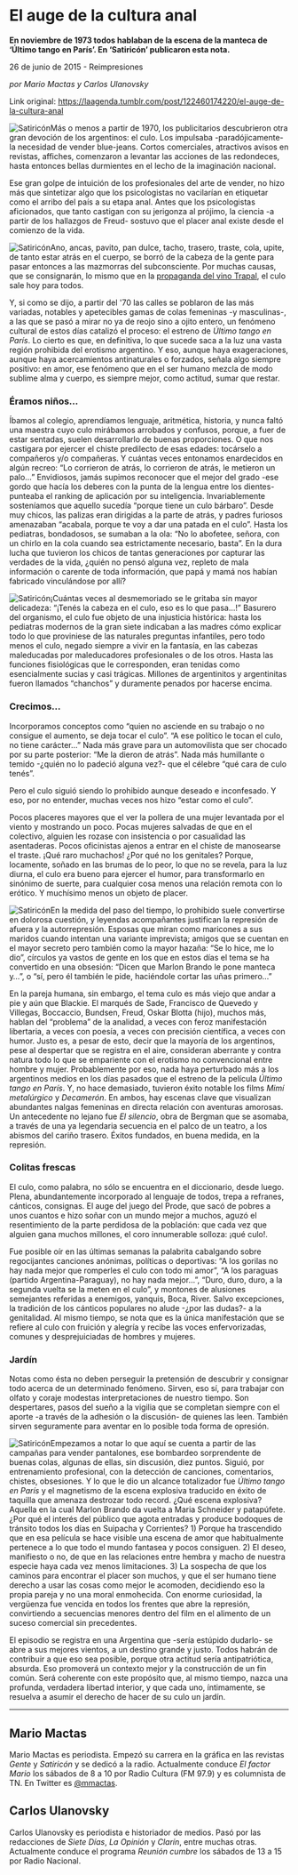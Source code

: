 # El auge de la cultura anal

**En noviembre de 1973 todos hablaban de la escena de la manteca de ‘Último tango en París’. En ‘Satiricón’ publicaron esta nota.**

26 de junio de 2015 - Reimpresiones

_por Mario Mactas y Carlos Ulanovsky_

Link original: https://laagenda.tumblr.com/post/122460174220/el-auge-de-la-cultura-anal

![Satiricón](https://64.media.tumblr.com/ac39142fac8fbb9e605c9a0012ef9c67/tumblr_inline_pjzyzh6TQU1t6q87u_500.jpg)Más o menos a partir de 1970, los publicitarios descubrieron otra gran devoción de los argentinos: el culo. Los impulsaba -paradójicamente- la necesidad de vender blue-jeans. Cortos comerciales, atractivos avisos en revistas, affiches, comenzaron a levantar las acciones de las redondeces, hasta entonces bellas durmientes en el lecho de la imaginación nacional.

Ese gran golpe de intuición de los profesionales del arte de vender, no hizo más que sintetizar algo que los psicologistas no vacilarían en etiquetar como el arribo del país a su etapa anal. Antes que los psicologistas aficionados, que tanto castigan con su jerigonza al prójimo, la ciencia -a partir de los hallazgos de Freud- sostuvo que el placer anal existe desde el comienzo de la vida.


![Satiricón](https://64.media.tumblr.com/dc68b6c868a5d62bcde16df2c5246686/tumblr_inline_pjzyzijnwh1t6q87u_400.jpg)Ano, ancas, pavito, pan dulce, tacho, trasero, traste, cola, upite, de tanto estar atrás en el cuerpo, se borró de la cabeza de la gente para pasar entonces a las mazmorras del subconsciente. Por muchas causas, que se consignarán, lo mismo que en la [propaganda del vino Trapal](https://youtu.be/HsRzNLKpjxg), el culo sale hoy para todos.

Y, si como se dijo, a partir del '70 las calles se poblaron de las más variadas, notables y apetecibles gamas de colas femeninas -y masculinas-, a las que se pasó a mirar no ya de reojo sino a ojito entero, un fenómeno cultural de estos días catalizó el proceso: el estreno de *Último tango en París*. Lo cierto es que, en definitiva, lo que sucede saca a la luz una vasta región prohibida del erotismo argentino. Y eso, aunque haya exageraciones, aunque haya acercamientos antinaturales o forzados, señala algo siempre positivo: en amor, ese fenómeno que en el ser humano mezcla de modo sublime alma y cuerpo, es siempre mejor, como actitud, sumar que restar.

### Éramos niños…

Íbamos al colegio, aprendíamos lenguaje, aritmética, historia, y nunca faltó una maestra cuyo culo mirábamos arrobados y confusos, porque, a fuer de estar sentadas, suelen desarrollarlo de buenas proporciones. O que nos castigara por ejercer el chiste predilecto de esas edades: tocárselo a compañeros y/o compañeras. Y cuántas veces entonamos enardecidos en algún recreo: “Lo corrieron de atrás, lo corrieron de atrás, le metieron un palo…” Envidiosos, jamás supimos reconocer que el mejor del grado -ese gordo que hacía los deberes con la punta de la lengua entre los dientes- punteaba el ranking de aplicación por su inteligencia. Invariablemente sosteníamos que aquello sucedía “porque tiene un culo bárbaro”. Desde muy chicos, las palizas eran dirigidas a la parte de atrás, y padres furiosos amenazaban “acabala, porque te voy a dar una patada en el culo”. Hasta los pediatras, bondadosos, se sumaban a la ola: “No lo abofetee, señora, con un chirlo en la cola cuando sea estrictamente necesario, basta”. En la dura lucha que tuvieron los chicos de tantas generaciones por capturar las verdades de la vida, ¿quién no pensó alguna vez, repleto de mala información o carente de toda información, que papá y mamá nos habían fabricado vinculándose por allí?

![Satiricón](https://64.media.tumblr.com/5e94b14c211ea1318668f3cc9519bf1f/tumblr_inline_pjzyzi7iwl1t6q87u_400.jpg)¡Cuántas veces al desmemoriado se le gritaba sin mayor delicadeza: “¡Tenés la cabeza en el culo, eso es lo que pasa…!” Basurero del organismo, el culo fue objeto de una injusticia histórica: hasta los pediatras modernos de la gran siete indicaban a las madres cómo explicar todo lo que proviniese de las naturales preguntas infantiles, pero todo menos el culo, negado siempre a vivir en la fantasía, en las cabezas maleducadas por maleducadores profesionales o de los otros. Hasta las funciones fisiológicas que le corresponden, eran tenidas como esencialmente sucias y casi trágicas. Millones de argentinitos y argentinitas fueron llamados “chanchos” y duramente penados por hacerse encima.

### Crecimos…

Incorporamos conceptos como “quien no asciende en su trabajo o no consigue el aumento, se deja tocar el culo”. “A ese político le tocan el culo, no tiene carácter…” Nada más grave para un automovilista que ser chocado por su parte posterior: “Me la dieron de atrás”. Nada más humillante o temido -¿quién no lo padeció alguna vez?- que el célebre “qué cara de culo tenés”.

Pero el culo siguió siendo lo prohibido aunque deseado e inconfesado. Y eso, por no entender, muchas veces nos hizo “estar como el culo”.

Pocos placeres mayores que el ver la pollera de una mujer levantada por el viento y mostrando un poco. Pocas mujeres salvadas de que en el colectivo, alguien les rozase con insistencia o por casualidad las asentaderas. Pocos oficinistas ajenos a entrar en el chiste de manosearse el traste. ¡Qué raro muchachos! ¿Por qué no los genitales? Porque, locamente, soñado en las brumas de lo peor, lo que no se revela, para la luz diurna, el culo era bueno para ejercer el humor, para transformarlo en sinónimo de suerte, para cualquier cosa menos una relación remota con lo erótico. Y muchísimo menos un objeto de placer.

![Satiricón](https://64.media.tumblr.com/16cb479bf73bc47e4786f89003fa5371/tumblr_inline_pjzyzjIjPC1t6q87u_400.jpg)En la medida del paso del tiempo, lo prohibido suele convertirse en dolorosa cuestión, y leyendas acompañantes justifican la represión de afuera y la autorrepresión. Esposas que miran como maricones a sus maridos cuando intentan una variante imprevista; amigos que se cuentan en el mayor secreto pero también como la mayor hazaña: “Se lo hice, me lo dio”, círculos ya vastos de gente en los que en estos días el tema se ha convertido en una obsesión: “Dicen que Marlon Brando le pone manteca y…”, o “sí, pero él también le pide, haciéndole cortar las uñas primero…”

En la pareja humana, sin embargo, el tema culo es más viejo que andar a pie y aún que Blackie. El marqués de Sade, Francisco de Quevedo y Villegas, Boccaccio, Bundsen, Freud, Oskar Blotta (hijo), muchos más, hablan del “problema” de la analidad, a veces con feroz manifestación libertaria, a veces con poesía, a veces con precisión científica, a veces con humor. Justo es, a pesar de esto, decir que la mayoría de los argentinos, pese al despertar que se registra en el aire, consideran aberrante y contra natura todo lo que se empariente con el erotismo no convencional entre hombre y mujer. Probablemente por eso, nada haya perturbado más a los argentinos medios en los días pasados que el estreno de la película *Último tango en París*. Y, no hace demasiado, tuvieron éxito notable los films *Mimí metalúrgico* y *Decamerón*. En ambos, hay escenas clave que visualizan abundantes nalgas femeninas en directa relación con aventuras amorosas. Un antecedente no lejano fue *El silencio*, obra de Bergman que se asomaba, a través de una ya legendaria secuencia en el palco de un teatro, a los abismos del cariño trasero. Éxitos fundados, en buena medida, en la represión.

### Colitas frescas

El culo, como palabra, no sólo se encuentra en el diccionario, desde luego. Plena, abundantemente incorporado al lenguaje de todos, trepa a refranes, cánticos, consignas. El auge del juego del Prode, que sacó de pobres a unos cuantos e hizo soñar con un mundo mejor a muchos, aguzó el resentimiento de la parte perdidosa de la población: que cada vez que alguien gana muchos millones, el coro innumerable solloza: ¡qué culo!.

Fue posible oír en las últimas semanas la palabrita cabalgando sobre regocijantes canciones anónimas, políticas o deportivas: “A los gorilas no hay nada mejor que romperles el culo con todo mi amor”, “A los paraguas (partido Argentina-Paraguay), no hay nada mejor…”, “Duro, duro, duro, a la segunda vuelta se la meten en el culo”, y montones de alusiones semejantes referidas a enemigos, yanquis, Boca, River. Salvo excepciones, la tradición de los cánticos populares no alude -¿por las dudas?- a la genitalidad. Al mismo tiempo, se nota que es la única manifestación que se refiere al culo con fruición y alegría y recibe las voces enfervorizadas, comunes y desprejuiciadas de hombres y mujeres.

### Jardín

Notas como ésta no deben perseguir la pretensión de descubrir y consignar todo acerca de un determinado fenómeno. Sirven, eso sí, para trabajar con olfato y coraje modestas interpretaciones de nuestro tiempo. Son despertares, pasos del sueño a la vigilia que se completan siempre con el aporte -a través de la adhesión o la discusión- de quienes las leen. También sirven seguramente para aventar en lo posible toda forma de opresión.

![Satiricón](https://64.media.tumblr.com/7fae6366e2215d23e16c1802e1cc8e46/tumblr_inline_pjzyzjw9yx1t6q87u_500.jpg)Empezamos a notar lo que aquí se cuenta a partir de las campañas para vender pantalones, ese bombardeo sorprendente de buenas colas, algunas de ellas, sin discusión, diez puntos. Siguió, por entrenamiento profesional, con la detección de canciones, comentarios, chistes, obsesiones. Y lo que le dio un alcance totalizador fue *Último tango en París* y el magnetismo de la escena explosiva traducido en éxito de taquilla que amenaza destrozar todo record. ¿Qué escena explosiva? Aquella en la cual Marlon Brando da vuelta a Maria Schneider y patapúfete. ¿Por qué el interés del público que agota entradas y produce bodoques de tránsito todos los días en Suipacha y Corrientes? 1) Porque ha trascendido que en esa película se hace visible una escena de amor que habitualmente pertenece a lo que todo el mundo fantasea y pocos consiguen. 2) El deseo, manifiesto o no, de que en las relaciones entre hembra y macho de nuestra especie haya cada vez menos limitaciones. 3) La sospecha de que los caminos para encontrar el placer son muchos, y que el ser humano tiene derecho a usar las cosas como mejor le acomoden, decidiendo eso la propia pareja y no una moral enmohecida. Con enorme curiosidad, la vergüenza fue vencida en todos los frentes que abre la represión, convirtiendo a secuencias menores dentro del film en el alimento de un suceso comercial sin precedentes.

El episodio se registra en una Argentina que -sería estúpido dudarlo- se abre a sus mejores vientos, a un destino grande y justo. Todos habrán de contribuir a que eso sea posible, porque otra actitud sería antipatriótica, absurda. Eso promoverá un contexto mejor y la construcción de un fin común. Será coherente con este propósito que, al mismo tiempo, nazca una profunda, verdadera libertad interior, y que cada uno, íntimamente, se resuelva a asumir el derecho de hacer de su culo un jardín.

  




---

 Mario Mactas
-------------

 Mario Mactas es periodista. Empezó su carrera en la gráfica en las revistas *Gente* y *Satiricón* y se dedicó a la radio. Actualmente conduce *El factor Mario* los sábados de 8 a 10 por Radio Cultura (FM 97.9) y es columnista de TN. En Twitter es [@mmactas](https://twitter.com/mmactas). 

 Carlos Ulanovsky
-----------------

 Carlos Ulanovsky es periodista e historiador de medios. Pasó por las redacciones de *Siete Días*, *La Opinión* y *Clarín*, entre muchas otras. Actualmente conduce el programa *Reunión cumbre* los sábados de 13 a 15 por Radio Nacional.

